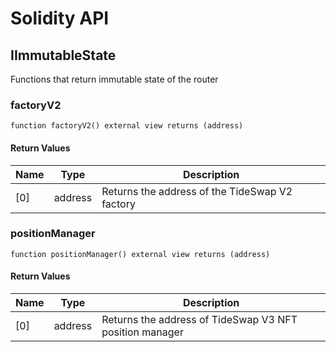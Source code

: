 # Solidity API

## IImmutableState

Functions that return immutable state of the router

### factoryV2

```solidity
function factoryV2() external view returns (address)
```

#### Return Values

| Name | Type | Description |
| ---- | ---- | ----------- |
| [0] | address | Returns the address of the TideSwap V2 factory |

### positionManager

```solidity
function positionManager() external view returns (address)
```

#### Return Values

| Name | Type | Description |
| ---- | ---- | ----------- |
| [0] | address | Returns the address of TideSwap V3 NFT position manager |

